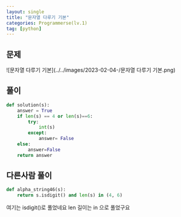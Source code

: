 ```yaml
---
layout: single
title: "문자열 다루기 기본"
categories: Programmerse(lv.1)
tag: [python]
---
```


## 문제

![문자열 다루기 기본](../../images/2023-02-04-/문자열 다루기 기본.png)

## 풀이

```python
def solution(s):
    answer = True
    if len(s) == 4 or len(s)==6:
        try:
            int(s)
        except:
            answer= False
    else:
        answer=False
    return answer
```





## 다른사람 풀이

```python
def alpha_string46(s):
    return s.isdigit() and len(s) in (4, 6)
```

여기는 isdigit()로 풀었네요 len 길이는 in 으로 풀었구요
